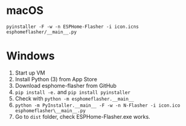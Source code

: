 # macOS

`pyinstaller -F -w -n ESPHome-Flasher -i icon.icns esphomeflasher/__main__.py`

# Windows

1. Start up VM
2. Install Python (3) from App Store
3. Download esphome-flasher from GitHub
4. `pip install -e.` and `pip install pyinstaller`
5. Check with `python -m esphomeflasher.__main__`
6. `python -m PyInstaller.__main__ -F -w -n N-Flasher -i icon.ico esphomeflasher\__main__.py`
7. Go to `dist` folder, check ESPHome-Flasher.exe works.
